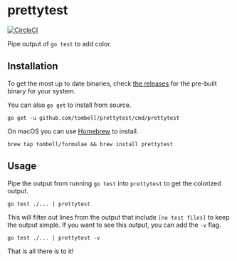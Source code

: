 # prettytest

[![CircleCI](https://circleci.com/gh/tombell/prettytest/tree/master.svg?style=svg)](https://circleci.com/gh/tombell/prettytest/tree/master)

Pipe output of `go test` to add color.

## Installation

To get the most up to date binaries, check [the releases][releases] for the
pre-built binary for your system.

You can also `go get` to install from source.

    go get -u github.com/tombell/prettytest/cmd/prettytest

[releases]: https://github.com/tombell/prettytest/releases

On macOS you can use [Homebrew](https://brew.sh) to install.

    brew tap tombell/formulae && brew install prettytest

## Usage

Pipe the output from running `go test` into `prettytest` to get the colorized
output.

    go test ./... | prettytest

This will filter out lines from the output that include `[no test files]` to
keep the output simple. If you want to see this output, you can add the `-v`
flag.

    go test ./... | prettytest -v

That is all there is to it!

